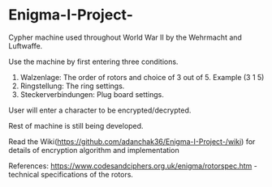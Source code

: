 # Enigma-I-Project-
Cypher machine used throughout World War II by the Wehrmacht and Luftwaffe.

Use the machine by first entering three conditions. 
  1. Walzenlage: The order of rotors and choice of 3 out of 5. Example (3 1 5) 
  2. Ringstellung: The ring settings. 
  3. Steckerverbindungen: Plug board settings. 
  
User will enter a character to be encrypted/decrypted. 

Rest of machine is still being developed. 

Read the Wiki(https://github.com/adanchak36/Enigma-I-Project-/wiki) for details of encryption algorithm and implementation
  
  
  References: 
   https://www.codesandciphers.org.uk/enigma/rotorspec.htm - technical specifications of the rotors. 


